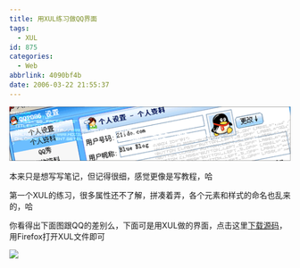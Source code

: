 ```yaml
---
title: 用XUL练习做QQ界面
tags:
  - XUL
id: 875
categories:
  - Web
abbrlink: 4090bf4b
date: 2006-03-22 21:55:37
---
```


![](/images/2006/03/22_2006-3-322401859_12723.gif)

本来只是想写写笔记，但记得很细，感觉更像是写教程，哈

第一个XUL的练习，很多属性还不了解，拼凑着弄，各个元素和样式的命名也乱来的，哈

你看得出下面图跟QQ的差别么，下面可是用XUL做的界面，点击这里[下载源码](/blog/upload/2006-3-322278181.rar)，用Firefox打开XUL文件即可

![](/blog/upload/2006-3-322562383.jpg)